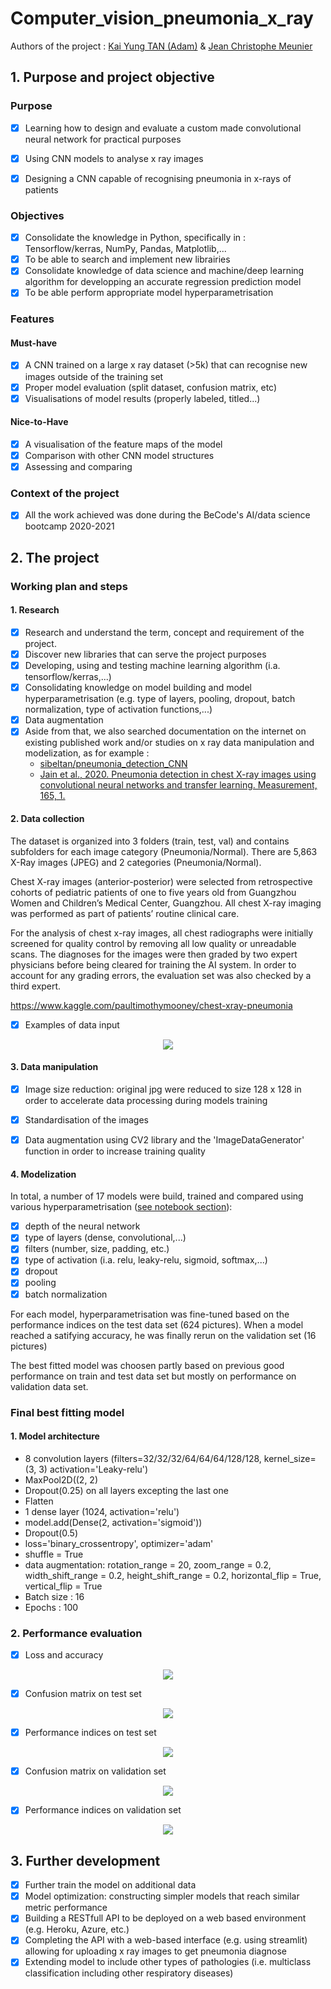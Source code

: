 # Computer_vision_pneumonia_x_ray

Authors of the project : [Kai Yung TAN (Adam)](https://github.com/kaiyungtan) & [Jean Christophe Meunier](https://github.com/jcmeunier77) 

## 1. Purpose and project objective 

### Purpose 
- [x] Learning how to design and evaluate a custom made convolutional neural network for practical purposes
- [x] Using CNN models to analyse x ray images
- [x] Designing a CNN capable of recognising pneumonia in x-rays of patients


### Objectives 

- [x] Consolidate the knowledge in Python, specifically in : Tensorflow/kerras, NumPy, Pandas, Matplotlib,...
- [x] To be able to search and implement new librairies
- [x] Consolidate knowledge of data science and machine/deep learning algorithm for developping an accurate regression prediction model
- [x] To be able perform appropriate model hyperparametrisation

### Features 
#### Must-have 
- [x] A CNN trained on a large x ray dataset (>5k) that can recognise new images outside of the training set
- [x] Proper model evaluation (split dataset, confusion matrix, etc)
- [x] Visualisations of model results (properly labeled, titled...)

#### Nice-to-Have
- [x] A visualisation of the feature maps of the model
- [x] Comparison with other CNN model structures
- [x] Assessing and comparing

### Context of the project 
- [x] All the work achieved was done during the BeCode's AI/data science bootcamp 2020-2021

## 2. The project 
### Working plan and steps 
#### 1. Research 
- [x] Research and understand the term, concept and requirement of the project.
- [x] Discover new libraries that can serve the project purposes 
- [x] Developing, using and testing machine learning algorithm (i.a. tensorflow/kerras,...)
- [x] Consolidating knowledge on model building and model hyperparametrisation (e.g. type of layers, pooling, dropout, batch normalization, type of activation functions,...)
- [x] Data augmentation
- [x] Aside from that, we also searched documentation on the internet on existing published work and/or studies on x ray data manipulation and modelization, as for example : 
  - [sibeltan/pneumonia_detection_CNN](https://github.com/sibeltan/pneumonia_detection_CNN)
  - [Jain et al., 2020. Pneumonia detection in chest X-ray images using convolutional neural networks and transfer learning. Measurement, 165, 1.](https://www.sciencedirect.com/science/article/abs/pii/S0263224120305844)

#### 2. Data collection 
The dataset is organized into 3 folders (train, test, val) and contains subfolders for each image category (Pneumonia/Normal). There are 5,863 X-Ray images (JPEG) and 2 categories (Pneumonia/Normal).

Chest X-ray images (anterior-posterior) were selected from retrospective cohorts of pediatric patients of one to five years old from Guangzhou Women and Children’s Medical Center, Guangzhou. All chest X-ray imaging was performed as part of patients’ routine clinical care.

For the analysis of chest x-ray images, all chest radiographs were initially screened for quality control by removing all low quality or unreadable scans. The diagnoses for the images were then graded by two expert physicians before being cleared for training the AI system. In order to account for any grading errors, the evaluation set was also checked by a third expert.

https://www.kaggle.com/paultimothymooney/chest-xray-pneumonia

- [x] Examples of data input 

<p align="center">
    <img src="https://github.com/jcmeunier77/Computer_vision_pneumonia_x_ray/blob/master/img/0.%20sample%20xrays.png">
</p>
      
#### 3. Data manipulation 
- [x] Image size reduction: original jpg were reduced to size 128 x 128 in order to accelerate data processing during models training

- [x] Standardisation of the images 

- [x] Data augmentation using CV2 library and the 'ImageDataGenerator' function in order to increase training quality

#### 4. Modelization
In total, a number of 17 models were build, trained and compared using various hyperparametrisation ([see notebook section](https://github.com/jcmeunier77/Computer_vision_pneumonia_x_ray/tree/master/notebook%20with%20computed%20CNN%20models)):
- [x] depth of the neural network
- [x] type of layers (dense, convolutional,...)
- [x] filters (number, size, padding, etc.)
- [x] type of activation (i.a. relu, leaky-relu, sigmoid, softmax,...)
- [x] dropout 
- [x] pooling 
- [x] batch normalization

For each model, hyperparametrisation was fine-tuned based on the performance indices on the test data set (624 pictures). When a model reached a satifying accuracy, he was finally rerun on the validation set (16 pictures)

The best fitted model was choosen partly based on previous good performance on train and test data set but mostly on performance on validation data set.  

### Final best fitting model
#### 1. Model architecture  
- 8 convolution layers (filters=32/32/32/64/64/64/128/128, kernel_size=(3, 3) activation='Leaky-relu')
- MaxPool2D((2, 2)
- Dropout(0.25) on all layers excepting the last one
- Flatten
- 1 dense layer (1024, activation='relu')
- model.add(Dense(2, activation='sigmoid'))
- Dropout(0.5)
- loss='binary_crossentropy', optimizer='adam'
- shuffle = True
- data augmentation: rotation_range = 20, zoom_range = 0.2, width_shift_range = 0.2, height_shift_range = 0.2, horizontal_flip = True, vertical_flip = True
- Batch size : 16
- Epochs : 100

### 2. Performance evaluation
- [x] Loss and accuracy

<p align="center">
    <img src="https://github.com/jcmeunier77/Computer_vision_pneumonia_x_ray/blob/master/img/1.%20final%20loss%20accuracy.png">
</p>

- [x] Confusion matrix on test set

<p align="center">
    <img src="https://github.com/jcmeunier77/Computer_vision_pneumonia_x_ray/blob/master/img/3.%20final%20test%20confusion%20matrix.png">
</p>

- [x] Performance indices on test set

<p align="center">
    <img src="https://github.com/jcmeunier77/Computer_vision_pneumonia_x_ray/blob/master/img/4.%20final%20test%20perfomance%20indicators.png">
</p>

- [x] Confusion matrix on validation set

<p align="center">
    <img src="https://github.com/jcmeunier77/Computer_vision_pneumonia_x_ray/blob/master/img/5.%20final%20val%20confusion%20matrix.png">
</p>

- [x] Performance indices on validation set

<p align="center">
    <img src="https://github.com/jcmeunier77/Computer_vision_pneumonia_x_ray/blob/master/img/6.%20final%20val%20perfomance%20indicators.png">
</p>

## 3. Further development 

- [x] Further train the model on additional data
- [x] Model optimization: constructing simpler models that reach similar metric performance 
- [x] Building a RESTfull API to be deployed on a web based environment (e.g. Heroku, Azure, etc.)
- [x] Completing the API with a web-based interface (e.g. using streamlit) allowing for uploading x ray images to get pneumonia diagnose
- [x] Extending model to include other types of pathologies (i.e. multiclass classification including other respiratory diseases) 
